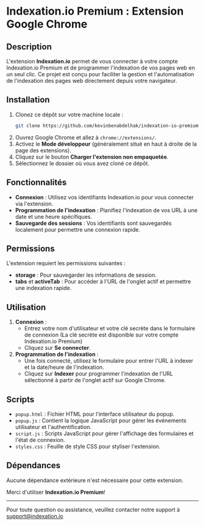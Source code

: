# Indexation.io Premium : Extension Google Chrome

## Description
L'extension **Indexation.io** permet de vous connecter à votre compte Indexation.io Premium et de programmer l'indexation de vos pages web en un seul clic. Ce projet est conçu pour faciliter la gestion et l'automatisation de l'indexation des pages web directement depuis votre navigateur.

## Installation
1. Clonez ce dépôt sur votre machine locale :
    ```bash
    git clone https://github.com/kevinbenabdelhak/indexation-io-premium-google-chrome.git
    ```
2. Ouvrez Google Chrome et allez à `chrome://extensions/`.
3. Activez le **Mode développeur** (généralement situé en haut à droite de la page des extensions).
4. Cliquez sur le bouton **Charger l'extension non empaquetée**.
5. Sélectionnez le dossier où vous avez cloné ce dépôt.

## Fonctionnalités
- **Connexion** : Utilisez vos identifiants Indexation.io pour vous connecter via l'extension.
- **Programmation de l'indexation** : Planifiez l'indexation de vos URL à une date et une heure spécifiques.
- **Sauvegarde des sessions** : Vos identifiants sont sauvegardés localement pour permettre une connexion rapide.

## Permissions
L'extension requiert les permissions suivantes :
- **storage** : Pour sauvegarder les informations de session.
- **tabs** et **activeTab** : Pour accéder à l'URL de l'onglet actif et permettre une indexation rapide.

## Utilisation
1. **Connexion** :
   - Entrez votre nom d'utilisateur et votre clé secrète dans le formulaire de connexion (La clé secrète est disponible sur votre compte Indexation.io Premium)
   - Cliquez sur **Se connecter**.
2. **Programmation de l'indexation** :
   - Une fois connecté, utilisez le formulaire pour entrer l'URL à indexer et la date/heure de l'indexation.
   - Cliquez sur **Indexer** pour programmer l'indexation de l'URL sélectionné à partir de l'onglet actif sur Google Chrome.

## Scripts
- `popup.html` : Fichier HTML pour l'interface utilisateur du popup.
- `popup.js` : Contient la logique JavaScript pour gérer les événements utilisateur et l'authentification.
- `script.js` : Scripts JavaScript pour gérer l'affichage des formulaires et l'état de connexion.
- `styles.css` : Feuille de style CSS pour styliser l'extension.

## Dépendances
Aucune dépendance extérieure n'est nécessaire pour cette extension.


Merci d'utiliser **Indexation.io Premium**!

---

Pour toute question ou assistance, veuillez contacter notre support à support@indexation.io
